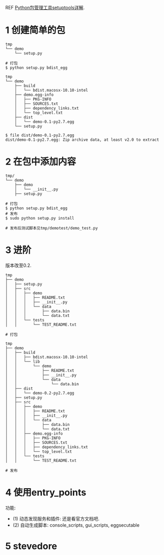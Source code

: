 
REF [Python包管理工具setuptools详解](http://yansu.org/2013/06/07/learn-python-setuptools-in-detail.html).

# 1 创建简单的包

	tmp
	└── demo
	    └── setup.py

	# 打包
	$ python setup.py bdist_egg

	tmp
	└── demo
	    ├── build
	    │   └── bdist.macosx-10.10-intel
	    ├── demo.egg-info
	    │   ├── PKG-INFO
	    │   ├── SOURCES.txt
	    │   ├── dependency_links.txt
	    │   └── top_level.txt
	    ├── dist
	    │   └── demo-0.1-py2.7.egg
	    └── setup.py
	    
	$ file dist/demo-0.1-py2.7.egg 
	dist/demo-0.1-py2.7.egg: Zip archive data, at least v2.0 to extract

# 2 在包中添加内容
	
	tmp/
	└── demo
	    ├── demo
	    │   └── __init__.py
	    ├── setup.py

	# 打包
	$ python setup.py bdist_egg
	# 发布
	$ sudo python setup.py install
	
	# 发布后测试脚本见tmp/demotest/demo_test.py

# 3 进阶

版本改至0.2.

	tmp
	├── demo
	│   ├── setup.py
	│   ├── src
	│   │   ├── demo
	│   │   │   ├── README.txt
	│   │   │   ├── __init__.py
	│   │   │   └── data
	│   │   │       ├── data.bin
	│   │   │       └── data.txt
	│   │   └── tests
	│   │       └── TEST_README.txt

	# 打包
	
	tmp
	├── demo
	│   ├── build
	│   │   ├── bdist.macosx-10.10-intel
	│   │   └── lib
	│   │       └── demo
	│   │           ├── README.txt
	│   │           ├── __init__.py
	│   │           └── data
	│   │               └── data.bin
	│   ├── dist
	│   │   └── demo-0.2-py2.7.egg
	│   ├── setup.py
	│   ├── src
	│   │   ├── demo
	│   │   │   ├── README.txt
	│   │   │   ├── __init__.py
	│   │   │   └── data
	│   │   │       ├── data.bin
	│   │   │       └── data.txt
	│   │   ├── demo.egg-info
	│   │   │   ├── PKG-INFO
	│   │   │   ├── SOURCES.txt
	│   │   │   ├── dependency_links.txt
	│   │   │   └── top_level.txt
	│   │   └── tests
	│   │       └── TEST_README.txt
	
	# 发布
	
# 4 使用entry_points

功能:

+ (1) 动态发现服务和插件: 还是看官方文档吧.
+ (2) 自动生成脚本: console_scripts, gui_scripts, eggsecutable	


# 5 stevedore



	
	